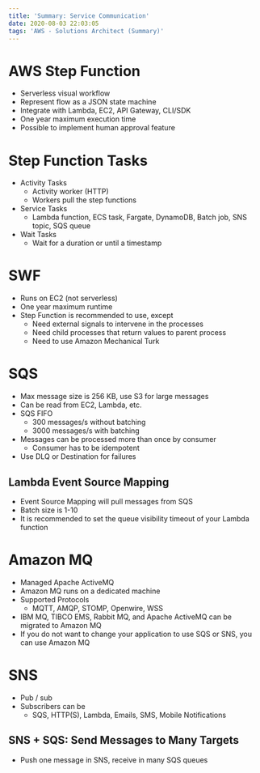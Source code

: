 ```yaml
---
title: 'Summary: Service Communication'
date: 2020-08-03 22:03:05
tags: 'AWS - Solutions Architect (Summary)'
---
```


# AWS Step Function

- Serverless visual workflow
- Represent flow as a JSON state machine
- Integrate with Lambda, EC2, API Gateway, CLI/SDK
- One year maximum execution time
- Possible to implement human approval feature

# Step Function Tasks

- Activity Tasks
  - Activity worker (HTTP)
  - Workers pull the step functions
- Service Tasks
  - Lambda function, ECS task, Fargate, DynamoDB, Batch job, SNS topic, SQS queue
- Wait Tasks
  - Wait for a duration or until a timestamp

# SWF

- Runs on EC2 (not serverless)
- One year maximum runtime
- Step Function is recommended to use, except
  - Need external signals to intervene in the processes
  - Need child processes that return values to parent process
  - Need to use Amazon Mechanical Turk

# SQS

- Max message size is 256 KB, use S3 for large messages
- Can be read from EC2, Lambda, etc.
- SQS FIFO
  - 300 messages/s without batching
  - 3000 messages/s with batching
- Messages can be processed more than once by consumer
  - Consumer has to be idempotent
- Use DLQ or Destination for failures

## Lambda Event Source Mapping

- Event Source Mapping will pull messages from SQS
- Batch size is 1-10
- It is recommended to set the queue visibility timeout of your Lambda function

# Amazon MQ

- Managed Apache ActiveMQ
- Amazon MQ runs on a dedicated machine
- Supported Protocols
  - MQTT, AMQP, STOMP, Openwire, WSS
- IBM MQ, TIBCO EMS, Rabbit MQ, and Apache ActiveMQ can be migrated to Amazon MQ
- If you do not want to change your application to use SQS or SNS, you can use Amazon MQ

# SNS

- Pub / sub
- Subscribers can be
  - SQS, HTTP(S), Lambda, Emails, SMS, Mobile Notifications

## SNS + SQS: Send Messages to Many Targets

- Push one message in SNS, receive in many SQS queues
